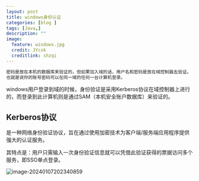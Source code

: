 ```yaml
---
layout: post
title: windows身份认证
categories: [blog ]
tags: [Java,]
description: ""
image:
  feature: windows.jpg
  credit: JYcxk
  creditlink: shzqi
---
```




```java
密码是放在本机的数据库来验证的，但如果加入域的话，用户名和密码是放在域控制器去验证。
也就是说你的账号密码可以在同一域的任何一台计算机登录。
```

windows用户登录到域的时候，身份验证是采用Kerberos协议在域控制器上进行的，而登录到此计算机则是通过SAM（本机安全账户数据库）来验证的。

## Kerberos协议

是一种网络身份验证协议，旨在通过使用加密技术为客户端/服务端应用程序提供强大的认证服务。

其特点是：用户只需输入一次身份验证信息就可以凭借此验证获得的票据访问多个服务，即SSO单点登录。

![image-20240107202340859](X:\github\cxkjy.github.io\cxkjy.github.io\img\final\image-20240107202340859.png)















